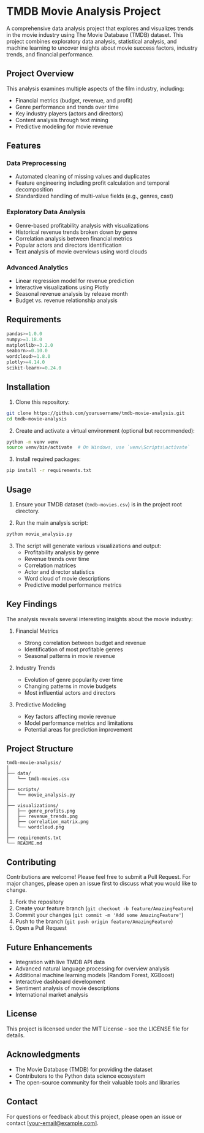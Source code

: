 # TMDB Movie Analysis Project

A comprehensive data analysis project that explores and visualizes trends in the movie industry using The Movie Database (TMDB) dataset. This project combines exploratory data analysis, statistical analysis, and machine learning to uncover insights about movie success factors, industry trends, and financial performance.

## Project Overview

This analysis examines multiple aspects of the film industry, including:
- Financial metrics (budget, revenue, and profit)
- Genre performance and trends over time
- Key industry players (actors and directors)
- Content analysis through text mining
- Predictive modeling for movie revenue

## Features

### Data Preprocessing
- Automated cleaning of missing values and duplicates
- Feature engineering including profit calculation and temporal decomposition
- Standardized handling of multi-value fields (e.g., genres, cast)

### Exploratory Data Analysis
- Genre-based profitability analysis with visualizations
- Historical revenue trends broken down by genre
- Correlation analysis between financial metrics
- Popular actors and directors identification
- Text analysis of movie overviews using word clouds

### Advanced Analytics
- Linear regression model for revenue prediction
- Interactive visualizations using Plotly
- Seasonal revenue analysis by release month
- Budget vs. revenue relationship analysis

## Requirements

```python
pandas>=1.0.0
numpy>=1.18.0
matplotlib>=3.2.0
seaborn>=0.10.0
wordcloud>=1.8.0
plotly>=4.14.0
scikit-learn>=0.24.0
```

## Installation

1. Clone this repository:
```bash
git clone https://github.com/yourusername/tmdb-movie-analysis.git
cd tmdb-movie-analysis
```

2. Create and activate a virtual environment (optional but recommended):
```bash
python -m venv venv
source venv/bin/activate  # On Windows, use `venv\Scripts\activate`
```

3. Install required packages:
```bash
pip install -r requirements.txt
```

## Usage

1. Ensure your TMDB dataset (`tmdb-movies.csv`) is in the project root directory.

2. Run the main analysis script:
```bash
python movie_analysis.py
```

3. The script will generate various visualizations and output:
   - Profitability analysis by genre
   - Revenue trends over time
   - Correlation matrices
   - Actor and director statistics
   - Word cloud of movie descriptions
   - Predictive model performance metrics

## Key Findings

The analysis reveals several interesting insights about the movie industry:

1. Financial Metrics
   - Strong correlation between budget and revenue
   - Identification of most profitable genres
   - Seasonal patterns in movie revenue

2. Industry Trends
   - Evolution of genre popularity over time
   - Changing patterns in movie budgets
   - Most influential actors and directors

3. Predictive Modeling
   - Key factors affecting movie revenue
   - Model performance metrics and limitations
   - Potential areas for prediction improvement

## Project Structure

```
tmdb-movie-analysis/
│
├── data/
│   └── tmdb-movies.csv
│
├── scripts/
│   └── movie_analysis.py
│
├── visualizations/
│   ├── genre_profits.png
│   ├── revenue_trends.png
│   ├── correlation_matrix.png
│   └── wordcloud.png
│
├── requirements.txt
└── README.md
```

## Contributing

Contributions are welcome! Please feel free to submit a Pull Request. For major changes, please open an issue first to discuss what you would like to change.

1. Fork the repository
2. Create your feature branch (`git checkout -b feature/AmazingFeature`)
3. Commit your changes (`git commit -m 'Add some AmazingFeature'`)
4. Push to the branch (`git push origin feature/AmazingFeature`)
5. Open a Pull Request

## Future Enhancements

- Integration with live TMDB API data
- Advanced natural language processing for overview analysis
- Additional machine learning models (Random Forest, XGBoost)
- Interactive dashboard development
- Sentiment analysis of movie descriptions
- International market analysis

## License

This project is licensed under the MIT License - see the LICENSE file for details.

## Acknowledgments

- The Movie Database (TMDB) for providing the dataset
- Contributors to the Python data science ecosystem
- The open-source community for their valuable tools and libraries

## Contact

For questions or feedback about this project, please open an issue or contact [your-email@example.com].
